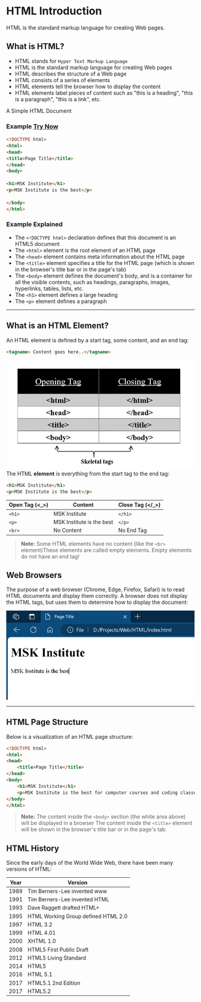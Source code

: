# HTML Introduction

HTML is the standard markup language for creating Web pages.

## What is HTML?

-  HTML stands for `Hyper Text Markup Language`
-  HTML is the standard markup language for creating Web pages
-  HTML describes the structure of a Web page
-  HTML consists of a series of elements
-  HTML elements tell the browser how to display the content
-  HTML elements label pieces of content such as "this is a heading", "this is a paragraph", "this is a link", etc.

A Simple HTML Document
### Example [Try Now](index.html)

```html
<!DOCTYPE html>
<html>
<head>
<title>Page Title</title>
</head>
<body>

<h1>MSK Institute</h1>
<p>MSK Institute is the best</p>

</body>
</html>
```

### Example Explained
- The `<!DOCTYPE html>` declaration defines that this document is an HTML5 document
- The `<html>` element is the root element of an HTML page
- The `<head>` element contains meta information about the HTML page
- The `<title>` element specifies a title for the HTML page (which is shown in the browser's title bar or in the page's tab)
- The `<body>` element defines the document's body, and is a container for all the visible contents, such as headings, paragraphs, images, hyperlinks, tables, lists, etc.
- The `<h1>` element defines a large heading
- The `<p>` element defines a paragraph
________________________________________
## What is an HTML Element?
An HTML element is defined by a start tag, some content, and an end tag:
```html
<tagname> Content goes here..</tagname>
```
![Alt text](image-1.png)
The HTML **element** is everything from the start tag to the end tag:
```html
<h1>MSK Institute</h1>
<p>MSK Institute is the best</p>
```

| Open Tag (<_>) | Content | Close Tag (</_>) |
| ------ | ------ | ------ |
| `<h1>` | MSK Institute | `</h1>` |
| `<p>` | MSK Institute is the best | `</p>` |
| `<br>` | No Content | No End Tag  |

> **Note:** Some HTML elements have no content (like the `<br>` element)These elements are called empty elements. Empty elements do not have an end tag!

## Web Browsers
The purpose of a web browser (Chrome, Edge, Firefox, Safari) is to read HTML documents and display them correctly.
A browser does not display the HTML tags, but uses them to determine how to display the document:
 
![Alt text](image.png)
________________________________________
## HTML Page Structure

Below is a visualization of an HTML page structure:
```html
<!DOCTYPE html>
<html>
<head>
    <title>Page Title</title>
</head>
<body>
    <h1>MSK Institute</h1>
    <p>MSK Institute is the best for computer courses and coding classes.</p>
</body>
</html>
```

> **Note:** The content inside the `<body>` section (the white area above) will be displayed in a browser The content inside the `<title>` element will be shown in the browser's title bar or in the page's tab.

## HTML History
Since the early days of the World Wide Web, there have been many versions of HTML:

| Year | Version |
| ------ | ------ |
| 1989 | Tim Berners-Lee invented www |
| 1991 | Tim Berners-Lee invented HTML |
| 1993 | Dave Raggett drafted HTML+ |
| 1995 | HTML Working Group defined HTML 2.0 |
| 1997 | HTML 3.2 |
| 1999 | HTML 4.01 |
| 2000 | XHTML 1.0 |
| 2008 | HTML5 First Public Draft |
| 2012 | HTML5 Living Standard |
| 2014 | HTML5 |
| 2016 | HTML 5.1 |
| 2017 | HTML5.1 2nd Edition |
| 2017 | HTML5.2 |
